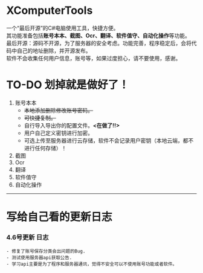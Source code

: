 # XComputerTools
一个“最后开源”的C#电脑使用工具，快捷方便。   
其功能准备包括**账号本本、截图、Ocr、翻译、软件值守、自动化操作**等功能。   
最后开源：源码不开源，为了服务器的安全考虑。功能完善，程序稳定后，会将代码中自己的地址删除，并开源发布。   
软件不会收集任何用户信息，账号等，如果过度担心，请不要使用，感谢。   
   
   


# TO-DO 划掉就是做好了！
1. 账号本本
   - ~~本地添加删除修改账号密码。~~
   - ~~可快捷复制。~~
   - 自行导入导出你的配置文件。**<在做了!!>**
   - 用户自己定义密钥进行加密。
   - 可选上传至服务器进行云存储，软件不会记录用户密钥（本地云端，都不进行任何存储）！
2. 截图
3. Ocr
4. 翻译
5. 软件值守
6. 自动化操作   
   

---
# 写给自己看的更新日志
### 4.6号更新 日志  
	- 修复了账号保存分类会出问题的Bug.
	- 测试使用服务器api获取公告.
	- 学习api主要是为了程序和服务器通讯，觉得不安全可以不使用账号功能或者软件。
